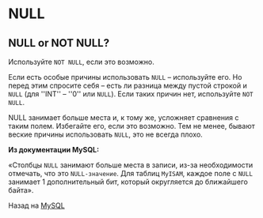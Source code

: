 # NULL


## NULL or NOT NULL?

Используйте `NOT NULL`, если это возможно.

Если есть особые причины использовать `NULL` – используйте его. Но перед этим спросите себя – есть ли разница между пустой строкой и `NULL` (для ''INT'' – ''0'' или `NULL`). Если таких причин нет, используйте `NOT NULL`.

NULL занимает больше места и, к тому же, усложняет сравнения с таким полем. Избегайте его, если это возможно. Тем не менее, бывают веские причины использовать `NULL`, это не всегда плохо.

**Из документации MySQL:**

«Столбцы `NULL` занимают больше места в записи, из-за необходимости отмечать, что это `NULL-значение`. Для таблиц `MyISAM`, каждое поле с `NULL` занимает 1 дополнительный бит, который округляется до ближайшего байта».

Назад на [MySQL](:mysql)
